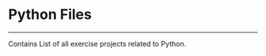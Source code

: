 # Python Files
---------------------------------------------- 
Contains List of all exercise projects related to Python.
